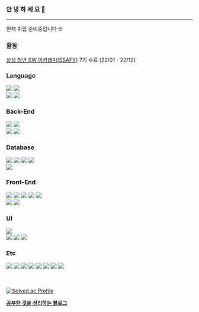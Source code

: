 ### 안 녕 하 세 요 👋

---

현재 취업 준비중입니다 🤓

### 활동

[삼성 청년 SW 아카데미(SSAFY)](https://www.ssafy.com/ksp/jsp/swp/swpMain.jsp) 7기 수료 (22/01 - 22/12)

### Language

<div>
  <img src="https://img.shields.io/badge/javascript-F7DF1E?style=for-the-badge&logo=javascript&logoColor=black">
<!--   <img src="https://img.shields.io/badge/typescript-3178C6?style=for-the-badge&logo=typescript&logoColor=white"> -->
  <img src="https://img.shields.io/badge/python-3776AB?style=for-the-badge&logo=python&logoColor=white">
</div>
<div>
  <img src="https://img.shields.io/badge/c-A8B9CC?style=for-the-badge&logo=c&logoColor=black">
  <img src="https://img.shields.io/badge/c++-00599C?style=for-the-badge&logo=c%2B%2B&logoColor=white">
</div>

### Back-End

<div>
  <img src="https://img.shields.io/badge/node.js-339933?style=for-the-badge&logo=node.js&logoColor=white">
  <img src="https://img.shields.io/badge/express-000000?style=for-the-badge&logo=express&logoColor=white">
</div>
<div>
  <img src="https://img.shields.io/badge/django-092E20?style=for-the-badge&logo=django&logoColor=white">
  <img src="https://img.shields.io/badge/flask-000000?style=for-the-badge&logo=flask&logoColor=white">
</div>

### Database

<div>
  <img src="https://img.shields.io/badge/mongodb-47A248?style=for-the-badge&logo=mongodb&logoColor=white">
  <img src="https://img.shields.io/badge/mysql-4479A1?style=for-the-badge&logo=mysql&logoColor=white">
  <img src="https://img.shields.io/badge/mongoose-880000?style=for-the-badge&logo=mongoose&logoColor=white">
  <img src="https://img.shields.io/badge/sequelize-52B0E7?style=for-the-badge&logo=sequelize&logoColor=white">
</div>
<div>
  <img src="https://img.shields.io/badge/sqlite-003B57?style=for-the-badge&logo=sqlite&logoColor=white">
</div>

### Front-End

<div>
  <img src="https://img.shields.io/badge/react-61DAFB?style=for-the-badge&logo=react&logoColor=black">
  <img src="https://img.shields.io/badge/redux-764ABC?style=for-the-badge&logo=redux&logoColor=white">
  <img src="https://img.shields.io/badge/vite-646CFF?style=for-the-badge&logo=vite&logoColor=white">
  <img src="https://img.shields.io/badge/html5-E34F26?style=for-the-badge&logo=html5&logoColor=white">
  <img src="https://img.shields.io/badge/css3-1572B6?style=for-the-badge&logo=css3&logoColor=white">
</div>
<div>
  <img src="https://img.shields.io/badge/vue-4FC08D?style=for-the-badge&logo=vue.js&logoColor=white">
  <img src="https://img.shields.io/badge/webpack-8DD6F9?style=for-the-badge&logo=webpack&logoColor=black">
</div>

### UI

<div>
  <img src="https://img.shields.io/badge/tailwindcss-06B6D4?style=for-the-badge&logo=tailwindcss&logoColor=white">
</div>
<div>
  <img src="https://img.shields.io/badge/styled components-DB7093?style=for-the-badge&logo=styled-components&logoColor=white">
  <img src="https://img.shields.io/badge/bootstrap-7952B3?style=for-the-badge&logo=bootstrap&logoColor=white">
  <img src="https://img.shields.io/badge/mui-007FFF?style=for-the-badge&logo=mui&logoColor=white">
</div>

### Etc

<div>
  <img src="https://img.shields.io/badge/git-F05032?style=for-the-badge&logo=git&logoColor=white">
  <img src="https://img.shields.io/badge/github-181717?style=for-the-badge&logo=github&logoColor=white">
  <img src="https://img.shields.io/badge/vim-019733?style=for-the-badge&logo=vim&logoColor=white">
  <img src="https://img.shields.io/badge/bash-4EAA25?style=for-the-badge&logo=gnubash&logoColor=white">
  <img src="https://img.shields.io/badge/eslint-4B32C3?style=for-the-badge&logo=eslint&logoColor=white">
  <img src="https://img.shields.io/badge/prettier-F7B93E?style=for-the-badge&logo=prettier&logoColor=black">
  <img src="https://img.shields.io/badge/nodemon-76D04B?style=for-the-badge&logo=nodemon&logoColor=white">
  <img src="https://img.shields.io/badge/babel-F9DC3E?style=for-the-badge&logo=babel&logoColor=black">
</div>

<br />
<br />

[![Solved.ac Profile](http://mazassumnida.wtf/api/v2/generate_badge?boj=verymanycoins)](https://solved.ac/verymanycoins/)

**[공부한 것을 정리하는 블로그](https://hhejo.github.io)**

<!--

혼자 프로젝트 2020-2021
플라스크
셀레늄
노마드코더

싸피
관통
공통
특화
자율

혼자 프로젝트 2023
하는중..

-->

<!--
**hhejo/hhejo** is a ✨ _special_ ✨ repository because its `README.md` (this file) appears on your GitHub profile.

Here are some ideas to get you started:

- 🔭 I’m currently working on ...
- 🌱 I’m currently learning ...
- 👯 I’m looking to collaborate on ...
- 🤔 I’m looking for help with ...
- 💬 Ask me about ...
- 📫 How to reach me: ...
- 😄 Pronouns: ...
- ⚡ Fun fact: ...


![hhejo's GitHub stats](https://github-readme-stats.vercel.app/api?username=hhejo&show_icons=true&theme=default)

![Top Langs](https://github-readme-stats.vercel.app/api/top-langs/?username=hhejo&layout=compact)
-->
